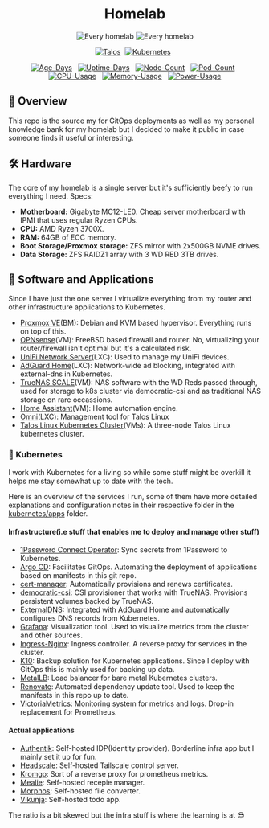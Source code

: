 <div align="center">

# Homelab

![Every homelab](/assets/images/homelab.gif)
![Every homelab](https://media.giphy.com/media/v1.Y2lkPTc5MGI3NjExNGVyYWpoaThqNW1hbHMwY3hiZmJlNHFmZTlncDhieWw5emxwNGJhYyZlcD12MV9naWZzX3NlYXJjaCZjdD1n/llbEoVMhkLngWlzVVa/giphy.gif)

</div>
<div align="center">

[![Talos](https://img.shields.io/endpoint?url=https%3A%2F%2Fkromgo.p6r.dev%2Fquery%3Fformat%3Dendpoint%26metric%3Dtalos_version&style=for-the-badge&logo=talos&logoColor=white&color=blue&label=%20)](https://www.talos.dev/)&nbsp;&nbsp;[![Kubernetes](https://img.shields.io/endpoint?url=https%3A%2F%2Fkromgo.p6r.dev%2Fquery%3Fformat%3Dendpoint%26metric%3Dkubernetes_version&style=for-the-badge&logo=kubernetes&logoColor=white&color=blue&label=%20)](https://www.talos.dev/)&nbsp;&nbsp;

</div>
<div align="center">

[![Age-Days](https://img.shields.io/endpoint?url=https%3A%2F%2Fkromgo.p6r.dev%2Fquery%3Fformat%3Dendpoint%26metric%3Dcluster_age_days&style=flat-square&label=Age)](https://github.com/kashalls/kromgo/)&nbsp;&nbsp;
[![Uptime-Days](https://img.shields.io/endpoint?url=https%3A%2F%2Fkromgo.p6r.dev%2Fquery%3Fformat%3Dendpoint%26metric%3Dcluster_uptime_days&style=flat-square&label=Uptime)](https://github.com/kashalls/kromgo/)&nbsp;&nbsp;
[![Node-Count](https://img.shields.io/endpoint?url=https%3A%2F%2Fkromgo.p6r.dev%2Fquery%3Fformat%3Dendpoint%26metric%3Dcluster_node_count&style=flat-square&label=Nodes)](https://github.com/kashalls/kromgo/)&nbsp;&nbsp;
[![Pod-Count](https://img.shields.io/endpoint?url=https%3A%2F%2Fkromgo.p6r.dev%2Fquery%3Fformat%3Dendpoint%26metric%3Dcluster_pod_count&style=flat-square&label=Pods)](https://github.com/kashalls/kromgo/)&nbsp;&nbsp;
[![CPU-Usage](https://img.shields.io/endpoint?url=https%3A%2F%2Fkromgo.p6r.dev%2Fquery%3Fformat%3Dendpoint%26metric%3Dcluster_cpu_usage&style=flat-square&label=CPU)](https://github.com/kashalls/kromgo/)&nbsp;&nbsp;
[![Memory-Usage](https://img.shields.io/endpoint?url=https%3A%2F%2Fkromgo.p6r.dev%2Fquery%3Fformat%3Dendpoint%26metric%3Dcluster_memory_usage&style=flat-square&label=Memory)](https://github.com/kashalls/kromgo/)&nbsp;&nbsp;
[![Power-Usage](https://img.shields.io/endpoint?url=https%3A%2F%2Fkromgo.p6r.dev%2Fquery%3Fformat%3Dendpoint%26metric%3Dcluster_power_usage&style=flat-square&label=Power)](https://github.com/kashalls/kromgo/)

</div>

## 📖 Overview

This repo is the source my for GitOps deployments as well as my personal knowledge bank for my homelab but I decided to make it public in case someone finds it useful or interesting.

## 🛠️ Hardware

The core of my homelab is a single server but it's sufficiently beefy to run everything I need. Specs:

- **Motherboard:** Gigabyte MC12-LE0. Cheap server motherboard with IPMI that uses regular Ryzen CPUs.
- **CPU:** AMD Ryzen 3700X.
- **RAM:** 64GB of ECC memory.
- **Boot Storage/Proxmox storage:** ZFS mirror with 2x500GB NVME drives.
- **Data Storage:** ZFS RAIDZ1 array with 3 WD RED 3TB drives.

## 🥡 Software and Applications

Since I have just the one server I virtualize everything from my router and other infrastructure applications to Kubernetes.

- [Proxmox VE](https://www.proxmox.com/)(BM): Debian and KVM based hypervisor. Everything runs on top of this.
- [OPNsense](https://opnsense.org/)(VM): FreeBSD based firewall and router. No, virtualizing your router/firewall isn't optimal but it's a calculated risk.
- [UniFi Network Server](https://help.ui.com/hc/en-us/articles/360012282453-Self-Hosting-a-UniFi-Network-Server)(LXC): Used to manage my UniFi devices.
- [AdGuard Home](https://github.com/AdguardTeam/AdGuardHome)(LXC): Network-wide ad blocking, integrated with external-dns in Kubernetes.
- [TrueNAS SCALE](https://www.truenas.com/truenas-scale/)(VM): NAS software with the WD Reds passed through, used for storage to k8s cluster via democratic-csi and as traditional NAS storage on rare occassions.
- [Home Assistant](https://github.com/home-assistant/core)(VM): Home automation engine.
- [Omni](https://github.com/siderolabs/omni)(LXC): Management tool for Talos Linux
- [Talos Linux Kubernetes Cluster](https://github.com/siderolabs/talos)(VMs): A three-node Talos Linux kubernetes cluster.

### 🚀 Kubernetes

I work with Kubernetes for a living so while some stuff might be overkill it helps me stay somewhat up to date with the tech.

Here is an overview of the services I run, some of them have more detailed explanations and configuration notes in their respective folder in the [kubernetes/apps](./kubernetes/apps) folder.

#### Infrastructure(i.e stuff that enables me to deploy and manage other stuff)

- [1Password Connect Operator](https://github.com/1Password/onepassword-operator): Sync secrets from 1Password to Kubernetes.
- [Argo CD](https://github.com/argoproj/argo-cd): Facilitates GitOps. Automating the deployment of applications based on manifests in this git repo.
- [cert-manager](https://github.com/cert-manager/cert-manager): Automatically provisions and renews certificates.
- [democratic-csi](https://github.com/democratic-csi/democratic-csi): CSI provisioner that works with TrueNAS. Provisions persistent volumes backed by TrueNAS.
- [ExternalDNS](https://github.com/kubernetes-sigs/external-dns): Integrated with AdGuard Home and automatically configures DNS records from Kubernetes.
- [Grafana](https://github.com/grafana/grafana): Visualization tool. Used to visualize metrics from the cluster and other sources.
- [Ingress-Nginx](https://github.com/kubernetes/ingress-nginx): Ingress controller. A reverse proxy for services in the cluster.
- [K10](https://docs.kasten.io/latest/index.html): Backup solution for Kubernetes applications. Since I deploy with GitOps this is mainly used for backing up data.
- [MetalLB](https://github.com/metallb/metallb): Load balancer for bare metal Kubernetes clusters.
- [Renovate](https://github.com/renovatebot/renovate): Automated dependency update tool. Used to keep the manifests in this repo up to date.
- [VictoriaMetrics](https://github.com/VictoriaMetrics/VictoriaMetrics): Monitoring system for metrics and logs. Drop-in replacement for Prometheus.

#### Actual applications

- [Authentik](https://github.com/goauthentik/authentik): Self-hosted IDP(Identity provider). Borderline infra app but I mainly set it up for fun.
- [Headscale](https://github.com/juanfont/headscale): Self-hosted Tailscale control server.
- [Kromgo](https://github.com/kashalls/kromgo): Sort of a reverse proxy for prometheus metrics.
- [Mealie](https://github.com/mealie-recipes/mealie): Self-hosted recepie manager.
- [Morphos](https://github.com/danvergara/morphos): Self-hosted file converter.
- [Vikunja](https://vikunja.io/): Self-hosted todo app.

The ratio is a bit skewed but the infra stuff is where the learning is at 😎
